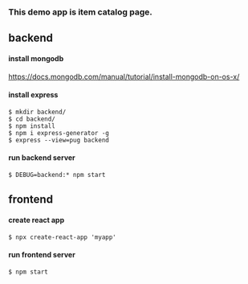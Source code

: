 ### This demo app is item catalog page.

## backend

#### install mongodb
https://docs.mongodb.com/manual/tutorial/install-mongodb-on-os-x/

#### install express
```
$ mkdir backend/
$ cd backend/
$ npm install
$ npm i express-generator -g
$ express --view=pug backend
```
#### run backend server
```
$ DEBUG=backend:* npm start
```

## frontend

#### create react app
```
$ npx create-react-app 'myapp'
```
#### run frontend server
```
$ npm start
```
